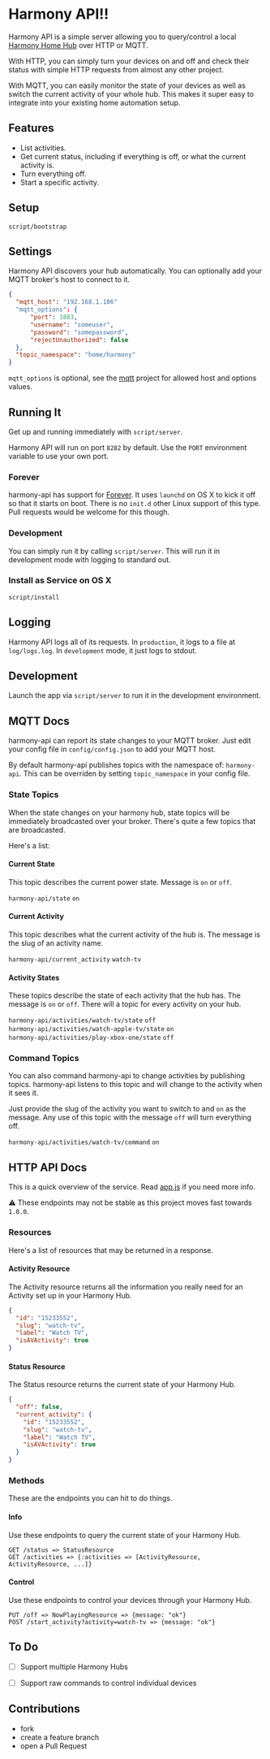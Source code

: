# Harmony API!!

Harmony API is a simple server allowing you to query/control a local [Harmony
Home Hub](http://myharmony.com/products/detail/home-hub/) over HTTP or MQTT.

With HTTP, you can simply turn your devices on and off and check their status
with simple HTTP requests from almost any other project.

With MQTT, you can easily monitor the state of your devices as well as switch
the current activity of your whole hub. This makes it super easy to integrate
into your existing home automation setup.


## Features

* List activities.
* Get current status, including if everything is off, or what the current activity is.
* Turn everything off.
* Start a specific activity.

## Setup

    script/bootstrap

## Settings

Harmony API discovers your hub automatically. You can optionally add your MQTT
broker's host to connect to it.

```json
{
  "mqtt_host": "192.168.1.106"
  "mqtt_options": {
      "port": 1883,
      "username": "someuser",
      "password": "somepassword",
      "rejectUnauthorized": false
  },
  "topic_namespace": "home/harmony"
}
```

`mqtt_options` is optional, see the [mqtt](https://github.com/mqttjs/MQTT.js#connect) project for
allowed host and options values.

## Running It
Get up and running immediately with `script/server`.

Harmony API will run on port `8282` by default. Use the `PORT` environment
variable to use your own port.

### Forever
harmony-api has support for [Forever](https://github.com/foreverjs/forever). It uses
`launchd` on OS X to kick it off so that it starts on boot. There is no `init.d`
other Linux support of this type. Pull requests would be welcome for this though.

### Development
You can simply run it by calling `script/server`. This will run it in development
mode with logging to standard out.

### Install as Service on OS X

    script/install

## Logging

Harmony API logs all of its requests. In `production`, it logs to a file at `log/logs.log`.
In `development` mode, it just logs to stdout.

## Development

Launch the app via `script/server` to run it in the development environment.

## MQTT Docs

harmony-api can report its state changes to your MQTT broker. Just edit your
config file in `config/config.json` to add your MQTT host.

By default harmony-api publishes topics with the namespace of: `harmony-api`. This can be overriden
by setting `topic_namespace` in your config file.

### State Topics

When the state changes on your harmony hub, state topics will be immediately
broadcasted over your broker. There's quite a few topics that are broadcasted.

Here's a list:

#### Current State

This topic describes the current power state. Message is `on` or `off`.

`harmony-api/state` `on`

#### Current Activity

This topic describes what the current activity of the hub is. The message is
the slug of an activity name.

`harmony-api/current_activity` `watch-tv`

#### Activity States

These topics describe the state of each activity that the hub has. The message
is `on` or `off`. There will a topic for every activity on your hub.

`harmony-api/activities/watch-tv/state` `off`  
`harmony-api/activities/watch-apple-tv/state` `on`  
`harmony-api/activities/play-xbox-one/state` `off`  


### Command Topics

You can also command harmony-api to change activities by publishing topics.
harmony-api listens to this topic and will change to the activity when it sees
it.

Just provide the slug of the activity you want to switch to and `on` as the
message. Any use of this topic with the message `off` will turn everything off.

`harmony-api/activities/watch-tv/command` `on`  


## HTTP API Docs

This is a quick overview of the service. Read [app.js](app.js) if you need more
info.

:warning: These endpoints may not be stable as this project moves fast towards
`1.0.0`.

### Resources

Here's a list of resources that may be returned in a response.

#### Activity Resource

The Activity resource returns all the information you really need for an
Activity set up in your Harmony Hub.

```json
{
  "id": "15233552",
  "slug": "watch-tv",
  "label": "Watch TV",
  "isAVActivity": true
}
```

#### Status Resource

The Status resource returns the current state of your Harmony Hub.

```json
{
  "off": false,
  "current_activity": {
    "id": "15233552",
    "slug": "watch-tv",
    "label": "Watch TV",
    "isAVActivity": true
  }
}
```

### Methods

These are the endpoints you can hit to do things.

#### Info
  Use these endpoints to query the current state of your Harmony Hub.

    GET /status => StatusResource
    GET /activities => {:activities => [ActivityResource, ActivityResource, ...]}

#### Control
  Use these endpoints to control your devices through your Harmony Hub.

    PUT /off => NowPlayingResource => {message: "ok"}
    POST /start_activity?activity=watch-tv => {message: "ok"}

## To Do

- [ ] Support multiple Harmony Hubs
- [ ] Support raw commands to control individual devices


## Contributions

* fork
* create a feature branch
* open a Pull Request
